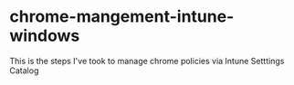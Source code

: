 # chrome-mangement-intune-windows
This is the steps I've took to manage chrome policies via Intune Setttings Catalog 
